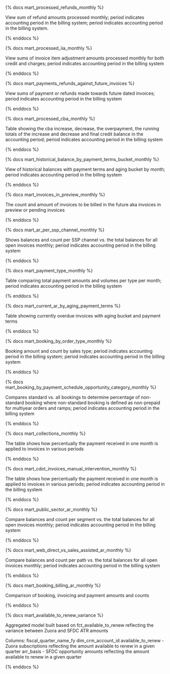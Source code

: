{% docs mart_processed_refunds_monthly %}

View sum of refund amounts processed monthly; period indicates accounting period in the billing system; period indicates accounting period in the billing system.

{% enddocs %}

{% docs mart_processed_iia_monthly %}

View sums of invoice item adjustment amounts processed monthly for both credit and charges; period indicates accounting period in the billing system

{% enddocs %}

{% docs mart_payments_refunds_against_future_invoices %}

View sums of payment or refunds made towards future dated invoices; period indicates accounting period in the billing system 

{% enddocs %}

{% docs mart_processed_cba_monthly %}

Table showing the cba increase, decrease, the overpayment, the running totals of the increase and decrease and final credit balance in the accounting period; period indicates accounting period in the billing system

{% enddocs %}

{% docs mart_historical_balance_by_payment_terms_bucket_monthly %}

View of historical balances with payment terms and aging bucket by month; period indicates accounting period in the billing system

{% enddocs %}

{% docs mart_invoices_in_preview_monthly %}

The count and amount of invoices to be billed in the future aka invoices in preview or pending invoices

{% enddocs %}

{% docs mart_ar_per_ssp_channel_monthly %}

Shows balances and count per SSP channel vs. the total balances for all open invoices monthly; period indicates accounting period in the billing system

{% enddocs %}

{% docs mart_payment_type_monthly %}

Table comparing total payment amounts and volumes per type per month; period indicates accounting period in the billing system 

{% enddocs %}

{% docs mart_current_ar_by_aging_payment_terms %}

Table showing currently overdue invoices with aging bucket and payment terms

{% enddocs %}

{% docs mart_booking_by_order_type_monthly %}

Booking amount and count by sales type; period indicates accounting period in the billing system; period indicates accounting period in the billing system 

{% enddocs %}

{% docs mart_booking_by_payment_schedule_opportunity_category_monthly %}

Compares standard vs. all bookings to determine percentage of non-standard booking where non-standard booking is defined as non-prepaid for multiyear orders and ramps; period indicates accounting period in the billing system

{% enddocs %}

{% docs mart_collections_monthly %}

The table shows how percentually the payment received in one month is applied to invoices in various periods

{% enddocs %}

{% docs mart_cdot_invoices_manual_intervention_monthly %}

The table shows how percentually the payment received in one month is applied to invoices in various periods; period indicates accounting period in the billing system

{% enddocs %}

{% docs mart_public_sector_ar_monthly %}

Compare balances and count per segment vs. the total balances for all open invoices monthly; period indicates accounting period in the billing system

{% enddocs %}

{% docs mart_web_direct_vs_sales_assisted_ar_monthly %}

Compare balances and count per path vs. the total balances for all open invoices monthly; period indicates accounting period in the billing system

{% enddocs %}

{% docs mart_booking_billing_ar_monthly %}

Comparison of booking, invoicing and payment amounts and counts

{% enddocs %}

{% docs mart_available_to_renew_variance %}

Aggregated model built based on fct_available_to_renew reflecting the variance between Zuora and SFDC ATR amounts

Columns:
fiscal_quarter_name_fy
dim_crm_account_id
available_to_renew - Zuora subscriptions reflecting the amount available to renew in a given quarter
arr_basis - SFDC opportunity amounts reflecting the amount available to renew in a given quarter

{% enddocs %}